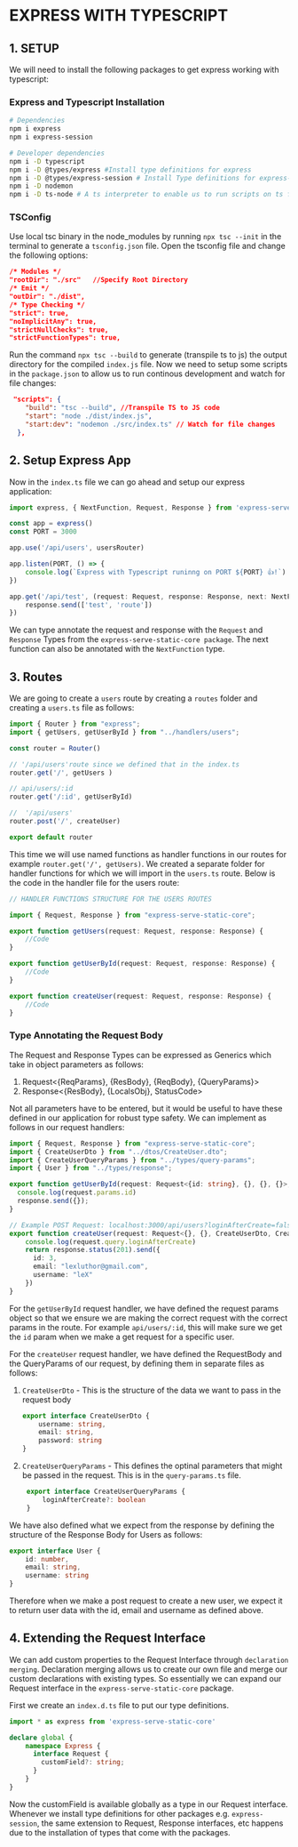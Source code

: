 # EXPRESS WITH TYPESCRIPT

## 1. SETUP

We will need to install the following packages to get express working with typescript:

### Express and Typescript Installation

```bash
# Dependencies
npm i express
npm i express-session

# Developer dependencies
npm i -D typescript 
npm i -D @types/express #Install type definitions for express
npm i -D @types/express-session # Install Type definitions for express-session
npm i -D nodemon
npm i -D ts-node # A ts interpreter to enable us to run scripts on ts files e.g "nodemon ./src/index.ts"
```

### TSConfig

Use local tsc binary in the node_modules by running `npx tsc --init` in the terminal to generate a `tsconfig.json` file. Open the tsconfig file and change the following options:

```json
/* Modules */ 
"rootDir": "./src"   //Specify Root Directory
/* Emit */ 
"outDir": "./dist",  
/* Type Checking */
"strict": true,
"noImplicitAny": true,
"strictNullChecks": true,
"strictFunctionTypes": true,
```

Run the command `npx tsc --build` to generate (transpile ts to js) the output directory for the compiled `index.js` file. Now we need to setup some scripts in the `package.json` to allow us to run continous development and watch for file changes:

```json
 "scripts": {
    "build": "tsc --build", //Transpile TS to JS code
    "start": "node ./dist/index.js", 
    "start:dev": "nodemon ./src/index.ts" // Watch for file changes
  },
```

## 2. Setup Express App

Now in the `index.ts` file we can go ahead and setup our express application:

```ts
import express, { NextFunction, Request, Response } from 'express-serve-static-core'

const app = express()
const PORT = 3000

app.use('/api/users', usersRouter)

app.listen(PORT, () => {
    console.log(`Express with Typescript runinng on PORT ${PORT} 👍!`)
})

app.get('/api/test', (request: Request, response: Response, next: NextFunction) => {
    response.send(['test', 'route'])
})
```
We can type annotate the request and response with the `Request` and `Response` Types from the `express-serve-static-core package`. The next function can also be annotated with the `NextFunction` type.

## 3. Routes

We are going to create a `users` route by creating a `routes` folder and creating a `users.ts` file as follows:

```ts
import { Router } from "express";
import { getUsers, getUserById } from "../handlers/users";

const router = Router()

// '/api/users'route since we defined that in the index.ts
router.get('/', getUsers )

// api/users/:id
router.get('/:id', getUserById)

//  '/api/users'
router.post('/', createUser)

export default router
```
This time we will use named functions as handler functions in our routes for example `router.get('/', getUsers)`. We created a separate folder for handler functions for which we will import in the `users.ts` route. Below is the code in the handler file for the users route:

```ts
// HANDLER FUNCTIONS STRUCTURE FOR THE USERS ROUTES

import { Request, Response } from "express-serve-static-core";

export function getUsers(request: Request, response: Response) {
    //Code 
}

export function getUserById(request: Request, response: Response) {
    //Code
}

export function createUser(request: Request, response: Response) {
    //Code
}

```

### Type Annotating the Request Body
The Request and Response Types can be expressed as Generics which take in object parameters as follows:

1. Request<{ReqParams}, {ResBody}, {ReqBody}, {QueryParams}>
2. Response<{ResBody}, {LocalsObj}, StatusCode>

Not all parameters have to be entered, but it would be useful to have these defined in our application for robust type safety. We can implement as follows in our request handlers: 

```ts
import { Request, Response } from "express-serve-static-core";
import { CreateUserDto } from "../dtos/CreateUser.dto";
import { CreateUserQueryParams } from "../types/query-params";
import { User } from "../types/response";

export function getUserById(request: Request<{id: string}, {}, {}, {}>, response: Response) {
  console.log(request.params.id)
  response.send({});
}

// Example POST Request: localhost:3000/api/users?loginAfterCreate=false
export function createUser(request: Request<{}, {}, CreateUserDto, CreateUserQueryParams>, response: Response<User, {}, 201>) {
    console.log(request.query.loginAfterCreate)
    return response.status(201).send({
      id: 3,
      email: "lexluthor@gmail.com",
      username: "leX"
    })
}
```

For the `getUserById` request handler, we have defined the request params object so that we ensure we are making the correct request with the correct params in the route. For example `api/users/:id`, this will make sure we get the `id` param when we make a get request for a specific user.

For the `createUser` request handler, we have defined the RequestBody and the QueryParams of our request, by defining them in separate files as follows:

1. `CreateUserDto` - This is the structure of the data we want to pass in the request body

    ```ts
    export interface CreateUserDto {
        username: string,
        email: string,
        password: string
    }
    ```

2. `CreateUserQueryParams` - This defines the optinal parameters that might be passed in the request. This is in the `query-params.ts` file.
   
   ```ts
    export interface CreateUserQueryParams {
        loginAfterCreate?: boolean
    }
   ```
We have also defined what we expect from the response by defining the structure of the Response Body for Users as follows:

```ts
export interface User {
    id: number,
    email: string,
    username: string
}
```

Therefore when we make a post request to create a new user, we expect it to return user data with the id, email and username as defined above.


## 4. Extending the Request Interface

We can add custom properties to the Request Interface through `declaration merging`. Declaration merging allows us to create our own file and merge our custom declarations with existing types. So essentially we can expand our Request interface in the `express-serve-static-core` package.

First we create an `index.d.ts` file to put our type definitions.

```ts
import * as express from 'express-serve-static-core'

declare global {
    namespace Express {
      interface Request {
        customField?: string;
      }
    }
}
```

Now the customField is available globally as a type in our Request interface.
Whenever we install type definitions for other packages e.g. `express-session`, the same extension to Request, Response interfaces, etc happens due to the installation of types that come with the packages.